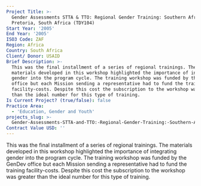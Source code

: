 ```yaml
---
Project Title: >-
  Gender Assessments STTA & TTO: Regional Gender Training: Southern Africa,
  Pretoria, South Africa (TDY104)
Start Year: '2005'
End Year: '2005'
ISO3 Code: ZAF
Region: Africa
Country: South Africa
Client/ Donor: USAID
Brief Description: >-
  This was the final installment of a series of regional trainings. The
  materials developed in this workshop highlighted the importance of integrating
  gender into the program cycle. The training workshop was funded by the GenDev
  office but each Mission sending a representative had to fund the training
  facility-costs. Despite this cost the subscription to the workshop was greater
  than the ideal number for this type of training.
Is Current Project? (true/false): false
Practice Area:
  - 'Education, Gender and Youth'
projects_slug: >-
  Gender-Assessments-STTA-and-TTO:-Regional-Gender-Training:-Southern-Africa-Pretoria-South-Africa-(TDY104)
Contract Value USD: ''
---
```

This was the final installment of a series of regional trainings. The materials developed in this workshop highlighted the importance of integrating gender into the program cycle. The training workshop was funded by the GenDev office but each Mission sending a representative had to fund the training facility-costs. Despite this cost the subscription to the workshop was greater than the ideal number for this type of training.